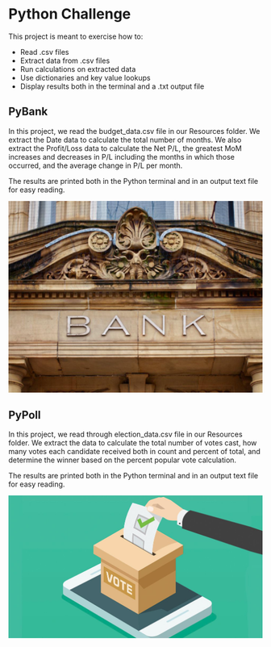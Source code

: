 # Python Challenge

This project is meant to exercise how to:

* Read .csv files  
* Extract data from .csv files  
* Run calculations on extracted data  
* Use dictionaries and key value lookups  
* Display results both in the terminal and a .txt output file


## PyBank

In this project, we read the budget_data.csv file in our Resources folder.  We extract the Date data to calculate the total number of months.  We also extract the Profit/Loss data to calculate the Net P/L, the greatest MoM increases and decreases in P/L including the months in which those occurred, and the average change in P/L per month.

The results are printed both in the Python terminal and in an output text file for easy reading.

![View](Images/bank.png)


## PyPoll

In this project, we read through election_data.csv file in our Resources folder.  We extract the data to calculate the total number of votes cast, how many votes each candidate received both in count and percent of total, and determine the winner based on the percent popular vote calculation.

The results are printed both in the Python terminal and in an output text file for easy reading.

![View](Images/poll.png)